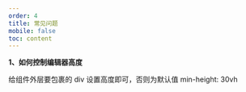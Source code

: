 ```yaml
---
order: 4
title: 常见问题
mobile: false
toc: content
---
```


**1、如何控制编辑器高度**

给组件外层要包裹的 div 设置高度即可，否则为默认值 min-height: 30vh
